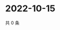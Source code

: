 # 2022-10-15

共 0 条

<!-- BEGIN WEIBO -->
<!-- 最后更新时间 Sat Oct 15 2022 16:24:55 GMT+0800 (China Standard Time) -->

<!-- END WEIBO -->
